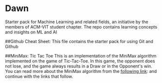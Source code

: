 # Dawn
Starter pack for Machine Learning and related fields, an initiative by the members of ACM-VIT student chapter. The repo contains learning concepts and insights on ML and AI

##Github Cheat Sheet:
This file contains the starter pack for using Git and Github

##MiniMax: Tic Tac Toe
This is an implementation of the MiniMax algorithm implemented on the game of Tic-Tac-Toe. In this game, the opponent does not lose, and the game always results in a Draw or in the Opponent's win. You can read more about the MiniMax algorithm from the [following link](https://www.geeksforgeeks.org/minimax-algorithm-in-game-theory-set-1-introduction/):
and continue with the links that follow.
